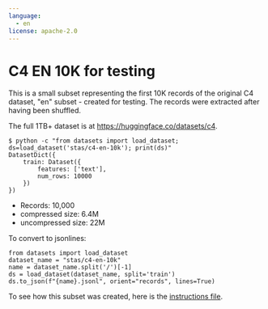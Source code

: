 ```yaml
---
language:
  - en
license: apache-2.0
---
```


# C4 EN 10K for testing

This is a small subset representing the first 10K records of the original C4 dataset, "en" subset - created for testing. The records were extracted after having been shuffled.

The full 1TB+ dataset is at https://huggingface.co/datasets/c4.

```
$ python -c "from datasets import load_dataset; ds=load_dataset('stas/c4-en-10k'); print(ds)"
DatasetDict({
    train: Dataset({
        features: ['text'],
        num_rows: 10000
    })
})
```

* Records: 10,000
* compressed size: 6.4M
* uncompressed size: 22M

To convert to jsonlines:

```
from datasets import load_dataset
dataset_name = "stas/c4-en-10k"
name = dataset_name.split('/')[-1]
ds = load_dataset(dataset_name, split='train')
ds.to_json(f"{name}.jsonl", orient="records", lines=True)
```

To see how this subset was created, here is the [instructions file](https://huggingface.co/datasets/stas/c4-en-10k/blob/main/process.txt).
